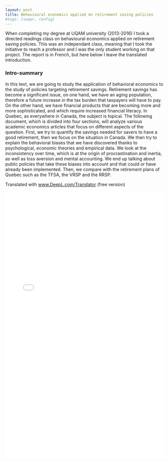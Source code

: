 ```yaml
---
layout: post
title: Behavioural economics applied on retirement saving policies
#tags: [soopr, config]
---
```


When completing my degree at UQAM university (2013-2016) I took a directed readings class on behavioural economics applied on retirement saving policies. This was an independant class, meaning that I took the initiative to reach a professor and I was the only student working on that project. The report is in French, but here below I leave the translated introduction. 


### Intro-summary

In this text, we are going to study the application of behavioral economics to the study of policies targeting retirement savings. Retirement savings has become a significant issue, on one hand, we have an aging population, therefore a future increase in the tax burden that taxpayers will have to pay. On the other hand, we have financial products that are becoming more and more sophisticated, and which require increased financial literacy. In Quebec, as everywhere in Canada, the subject is topical. The following document, which is divided into four sections, will analyze various academic economics articles that focus on different aspects of the question. First, we try to quantify the savings needed for savers to have a good retirement, then we focus on the situation in Canada. We then try to explain the behavioral biases that we have discovered thanks to psychological, economic theories and empirical data. We look at the inconsistency over time, which is at the origin of procrastination and inertia, as well as loss aversion and mental accounting. We end up talking about public policies that take these biases into account and that could or have already been implemented. Then, we compare with the retirement plans of Quebec such as the TFSA, the VRSP and the RRSP.


Translated with www.DeepL.com/Translator (free version)



<embed src="/images/lectures-dirigees-document-version-finale-Maricarmen-Arenas.pdf" width="100%" height="850px" />